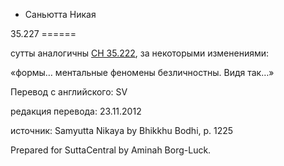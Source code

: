 









* Саньютта Никая


35\.227
\=\=\=\=\=\=



сутты аналогичны [СН 35\.222](/sn35\.222/ru/sv), за некоторыми изменениями:


«формы… ментальные феномены безличностны\. Видя так…»



Перевод с английского: SV


редакция перевода: 23\.11\.2012


источник: Samyutta Nikaya by Bhikkhu Bodhi, p\. 1225


Prepared for SuttaCentral by Aminah Borg\-Luck\.






